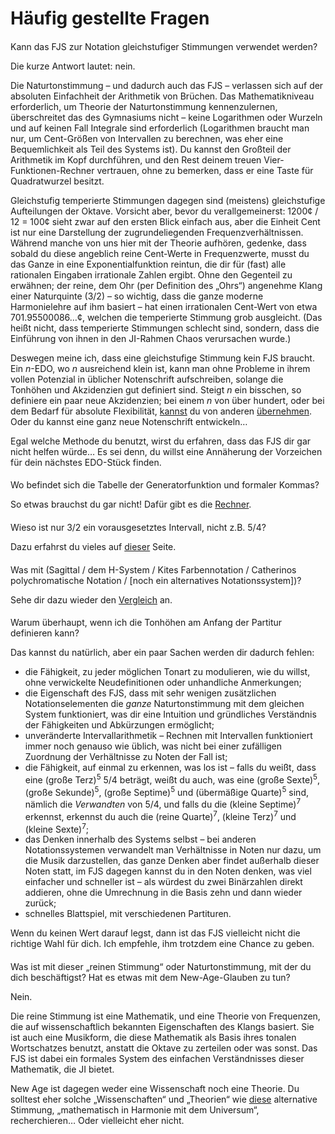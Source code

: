 ﻿# Häufig gestellte Fragen

<style>h2 { font-weight: normal; font-size: 100%; }</style>

## Kann das FJS zur Notation gleichstufiger Stimmungen verwendet werden?

Die kurze Antwort lautet: nein.

Die Naturtonstimmung – und dadurch auch das FJS – verlassen sich auf der absoluten Einfachheit der Arithmetik von Brüchen. Das Mathematikniveau erforderlich, um Theorie der Naturtonstimmung kennenzulernen, überschreitet das des Gymnasiums nicht – keine Logarithmen oder Wurzeln und auf keinen Fall Integrale sind erforderlich (Logarithmen braucht man nur, um Cent-Größen von Intervallen zu berechnen, was eher eine Bequemlichkeit als Teil des Systems ist). Du kannst den Großteil der Arithmetik im Kopf durchführen, und den Rest deinem treuen Vier-Funktionen-Rechner vertrauen, ohne zu bemerken, dass er eine Taste für Quadratwurzel besitzt.

Gleichstufig temperierte Stimmungen dagegen sind (meistens) gleichstufige Aufteilungen der Oktave. Vorsicht aber, bevor du verallgemeinerst: 1200¢ / 12 = 100¢ sieht zwar auf den ersten Blick einfach aus, aber die Einheit Cent ist nur eine Darstellung der zugrundeliegenden Frequenzverhältnissen. Während manche von uns hier mit der Theorie aufhören, gedenke, dass sobald du diese angeblich reine Cent-Werte in Frequenzwerte, musst du das Ganze in eine Exponentialfunktion reintun, die dir für (fast) alle rationalen Eingaben irrationale Zahlen ergibt. Ohne den Gegenteil zu erwähnen; der reine, dem Ohr (per Definition des „Ohrs“) angenehme Klang einer Naturquinte (3/2) – so wichtig, dass die ganze moderne Harmonielehre auf ihm basiert – hat einen irrationalen Cent-Wert von etwa 701.95500086…¢, welchen die temperierte Stimmung grob ausgleicht. (Das heißt nicht, dass temperierte Stimmungen schlecht sind, sondern, dass die Einführung von ihnen in den JI-Rahmen Chaos verursachen wurde.)

Deswegen meine ich, dass eine gleichstufige Stimmung kein FJS braucht. Ein *n*-EDO, wo *n* ausreichend klein ist, kann man ohne Probleme in ihrem vollen Potenzial in üblicher Notenschrift aufschreiben, solange die Tonhöhen und Akzidenzien gut definiert sind. Steigt *n* ein bisschen, so definiere ein paar neue Akzidenzien; bei einem *n* von über hundert, oder bei dem Bedarf für absolute Flexibilität, [kannst](http://musictheory.zentral.zone/huntsystem1.html) du von anderen [übernehmen](http://sagittal.org/). Oder du kannst eine ganz neue Notenschrift entwickeln…

Egal welche Methode du benutzt, wirst du erfahren, dass das FJS dir gar nicht helfen würde… Es sei denn, du willst eine Annäherung der Vorzeichen für dein nächstes EDO-Stück finden.

## Wo befindet sich die Tabelle der Generatorfunktion und formaler Kommas?

So etwas brauchst du gar nicht! Dafür gibt es die [Rechner](calc.html).

## Wieso ist nur 3/2 ein vorausgesetztes Intervall, nicht z.B. 5/4?

Dazu erfahrst du vieles auf [dieser](compare.html) Seite.

## Was mit (Sagittal / dem H-System / Kites Farbennotation / Catherinos polychromatische Notation / \[noch ein alternatives Notationssystem\])?

Sehe dir dazu wieder den [Vergleich](compare.html) an.

## Warum überhaupt, wenn ich die Tonhöhen am Anfang der Partitur definieren kann?

Das kannst du natürlich, aber ein paar Sachen werden dir dadurch fehlen:

- die Fähigkeit, zu jeder möglichen Tonart zu modulieren, wie du willst, ohne verwickelte Neudefinitionen oder unhandliche Anmerkungen;
- die Eigenschaft des FJS, dass mit sehr wenigen zusätzlichen Notationselementen die *ganze* Naturtonstimmung mit dem gleichen System funktioniert, was dir eine Intuition und gründliches Verständnis der Fähigkeiten und Abkürzungen ermöglicht;
- unveränderte Intervallarithmetik – Rechnen mit Intervallen funktioniert immer noch genauso wie üblich, was nicht bei einer zufälligen Zuordnung der Verhältnisse zu Noten der Fall ist;
- die Fähigkeit, auf einmal zu erkennen, was los ist – falls du weißt, dass eine (große Terz)<sup>5</sup> 5/4 beträgt, weißt du auch, was eine (große Sexte)<sup>5</sup>, (große Sekunde)<sup>5</sup>, (große Septime)<sup>5</sup> und (übermäßige Quarte)<sup>5</sup> sind, nämlich die *Verwandten* von 5/4, und falls du die (kleine Septime)<sup>7</sup> erkennst, erkennst du auch die (reine Quarte)<sup>7</sup>, (kleine Terz)<sup>7</sup> und (kleine Sexte)<sup>7</sup>;
- das Denken innerhalb des Systems selbst – bei anderen Notationssystemen verwandelt man Verhältnisse in Noten nur dazu, um die Musik darzustellen, das ganze Denken aber findet außerhalb dieser Noten statt, im FJS dagegen kannst du in den Noten denken, was viel einfacher und schneller ist – als würdest du zwei Binärzahlen direkt addieren, ohne die Umrechnung in die Basis zehn und dann wieder zurück;
- schnelles Blattspiel, mit verschiedenen Partituren.

Wenn du keinen Wert darauf legst, dann ist das FJS vielleicht nicht die richtige Wahl für dich. Ich empfehle, ihm trotzdem eine Chance zu geben.

## Was ist mit dieser „reinen Stimmung“ oder Naturtonstimmung, mit der du dich beschäftigst? Hat es etwas mit dem New-Age-Glauben zu tun?

Nein.

Die reine Stimmung ist eine Mathematik, und eine Theorie von Frequenzen, die auf wissenschaftlich bekannten Eigenschaften des Klangs basiert. Sie ist auch eine Musikform, die diese Mathematik als Basis ihres tonalen Wortschatzes benutzt, anstatt die Oktave zu zerteilen oder was sonst. Das FJS ist dabei ein formales System des einfachen Verständnisses dieser Mathematik, die JI bietet.

New Age ist dagegen weder eine Wissenschaft noch eine Theorie. Du solltest eher solche „Wissenschaften“ und „Theorien“ wie [diese](https://attunedvibrations.com/432hz/) alternative Stimmung, „mathematisch in Harmonie mit dem Universum“, recherchieren… Oder vielleicht eher nicht.
